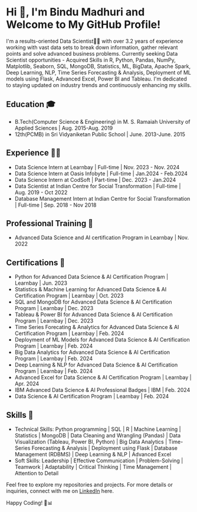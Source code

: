 # Hi 👋, I'm Bindu Madhuri and Welcome to My GitHub Profile!

I'm a results-oriented Data Scientist👨‍💻 with over 3.2 years of experience working with vast data sets to break down information, gather relevant points and solve advanced business problems. Currently seeking Data Scientist opportunities - Acquired Skills in R, Python, Pandas, NumPy, Matplotlib, Seaborn, SQL, MongoDB, Statistics, ML, BigData, Apache Spark, Deep Learning, NLP, Time Series Forecasting & Analysis, Deployment of ML models using Flask, Advanced Excel, Power BI and Tableau. I'm dedicated to staying updated on industry trends and continuously enhancing my skills.

## Education 🎓
* B.Tech(Computer Science & Engineering) in M. S. Ramaiah University of Applied Sciences | Aug. 2015-Aug. 2019
* 12th(PCMB) in Sri Vidyaniketan Public School | June. 2013-June. 2015

## Experience 👩‍💻
* Data Science Intern at Learnbay | Full-time | Nov. 2023 - Nov. 2024
* Data Science Intern at Oasis Infobyte | Full-time | Jan.2024 - Feb.2024
* Data Science Intern at CodSoft | Part-time | Dec. 2023 - Jan.2024
* Data Scientist at Indian Centre for Social Transformation | Full-time | Aug. 2019 - Oct 2022
* Database Management Intern at Indian Centre for Social Transformation | Full-time | Sep. 2018 - Nov 2018

## Professional Training 📜
* Advanced Data Science and AI certification Program in Learnbay | Nov. 2022

## Certifications 🥇
* Python for Advanced Data Science & AI Certification Program | Learnbay | Jun. 2023
* Statistics & Machine Learning for Advanced Data Science & AI Certification Program | Learnbay | Oct. 2023
* SQL and MongoDB for Advanced Data Science & AI Certification Program | Learnbay | Dec. 2023
* Tableau & Power BI for Advanced Data Science & AI Certification Program | Learnbay | Dec. 2023
* Time Series Forecating & Analytics for Advanced Data Science & AI Certification Program | Learnbay | Feb. 2024
* Deployment of ML Models for Advanced Data Science & AI Certification Program | Learnbay | Feb. 2024
* Big Data Analytics for Advanced Data Science & AI Certification Program | Learnbay | Feb. 2024
* Deep Learning & NLP for Advanced Data Science & AI Certification Program | Learnbay | Feb. 2024
* Advanced Excel for Data Science & AI Certification Program | Learnbay | Apr. 2024
* IBM Advanced Data Science & AI Professional Badges | IBM | Feb. 2024
* Data Science & AI Certification Program | Learnbay | Feb. 2024

## Skills 💼
* Technical Skills: Python programming | SQL | R | Machine Learning | Statistics | MongoDB | Data Cleaning and Wrangling (Pandas) | Data Visualization (Tableau, Power BI, Python) | Big Data Analytics | Time-Series Forecasting & Analysis | Deployment using Flask | Database Management (RDBMS) | Deep Learning & NLP | Advanced Excel
* Soft Skills: Leadership | Effective Communication | Problem-Solving | Teamwork | Adaptability | Critical Thinking | Time Management | Attention to Detail

Feel free to explore my repositories and projects. For more details or inquiries, connect with me on [LinkedIn](https://www.linkedin.com/in/bindu-madhuri-kadiyala-79a55718a/) here.

Happy Coding! 🚀📊
